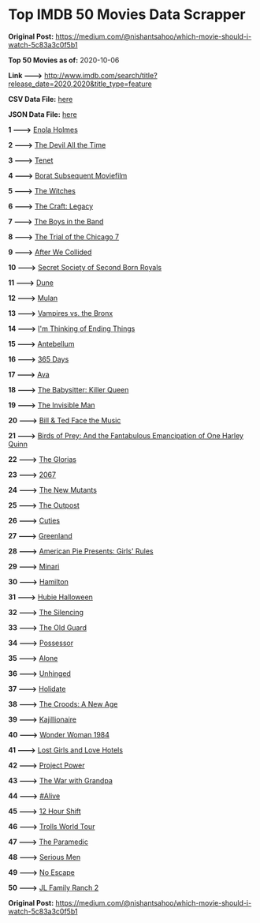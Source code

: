 # Top IMDB 50 Movies Data Scrapper

**Original Post:** https://medium.com/@nishantsahoo/which-movie-should-i-watch-5c83a3c0f5b1

**Top 50 Movies as of:** 2020-10-06

**Link --->** http://www.imdb.com/search/title?release_date=2020,2020&title_type=feature

**CSV Data File:** [here](/Data/data.csv)

**JSON Data File:** [here](/Data/data.json)

**1 --->** [Enola Holmes](https://www.imdb.com/title/tt7846844/?ref_=adv_li_tt)

**2 --->** [The Devil All the Time](https://www.imdb.com/title/tt7395114/?ref_=adv_li_tt)

**3 --->** [Tenet](https://www.imdb.com/title/tt6723592/?ref_=adv_li_tt)

**4 --->** [Borat Subsequent Moviefilm](https://www.imdb.com/title/tt13143964/?ref_=adv_li_tt)

**5 --->** [The Witches](https://www.imdb.com/title/tt0805647/?ref_=adv_li_tt)

**6 --->** [The Craft: Legacy](https://www.imdb.com/title/tt4685762/?ref_=adv_li_tt)

**7 --->** [The Boys in the Band](https://www.imdb.com/title/tt10199914/?ref_=adv_li_tt)

**8 --->** [The Trial of the Chicago 7](https://www.imdb.com/title/tt1070874/?ref_=adv_li_tt)

**9 --->** [After We Collided](https://www.imdb.com/title/tt10362466/?ref_=adv_li_tt)

**10 --->** [Secret Society of Second Born Royals](https://www.imdb.com/title/tt10324122/?ref_=adv_li_tt)

**11 --->** [Dune](https://www.imdb.com/title/tt1160419/?ref_=adv_li_tt)

**12 --->** [Mulan](https://www.imdb.com/title/tt4566758/?ref_=adv_li_tt)

**13 --->** [Vampires vs. the Bronx](https://www.imdb.com/title/tt8976576/?ref_=adv_li_tt)

**14 --->** [I'm Thinking of Ending Things](https://www.imdb.com/title/tt7939766/?ref_=adv_li_tt)

**15 --->** [Antebellum](https://www.imdb.com/title/tt10065694/?ref_=adv_li_tt)

**16 --->** [365 Days](https://www.imdb.com/title/tt10886166/?ref_=adv_li_tt)

**17 --->** [Ava](https://www.imdb.com/title/tt8784956/?ref_=adv_li_tt)

**18 --->** [The Babysitter: Killer Queen](https://www.imdb.com/title/tt11024272/?ref_=adv_li_tt)

**19 --->** [The Invisible Man](https://www.imdb.com/title/tt1051906/?ref_=adv_li_tt)

**20 --->** [Bill & Ted Face the Music](https://www.imdb.com/title/tt1086064/?ref_=adv_li_tt)

**21 --->** [Birds of Prey: And the Fantabulous Emancipation of One Harley Quinn](https://www.imdb.com/title/tt7713068/?ref_=adv_li_tt)

**22 --->** [The Glorias](https://www.imdb.com/title/tt7435316/?ref_=adv_li_tt)

**23 --->** [2067](https://www.imdb.com/title/tt1918734/?ref_=adv_li_tt)

**24 --->** [The New Mutants](https://www.imdb.com/title/tt4682266/?ref_=adv_li_tt)

**25 --->** [The Outpost](https://www.imdb.com/title/tt3833480/?ref_=adv_li_tt)

**26 --->** [Cuties](https://www.imdb.com/title/tt9196192/?ref_=adv_li_tt)

**27 --->** [Greenland](https://www.imdb.com/title/tt7737786/?ref_=adv_li_tt)

**28 --->** [American Pie Presents: Girls' Rules](https://www.imdb.com/title/tt11771594/?ref_=adv_li_tt)

**29 --->** [Minari](https://www.imdb.com/title/tt10633456/?ref_=adv_li_tt)

**30 --->** [Hamilton](https://www.imdb.com/title/tt8503618/?ref_=adv_li_tt)

**31 --->** [Hubie Halloween](https://www.imdb.com/title/tt10682266/?ref_=adv_li_tt)

**32 --->** [The Silencing](https://www.imdb.com/title/tt7149730/?ref_=adv_li_tt)

**33 --->** [The Old Guard](https://www.imdb.com/title/tt7556122/?ref_=adv_li_tt)

**34 --->** [Possessor](https://www.imdb.com/title/tt5918982/?ref_=adv_li_tt)

**35 --->** [Alone](https://www.imdb.com/title/tt7711170/?ref_=adv_li_tt)

**36 --->** [Unhinged](https://www.imdb.com/title/tt10059518/?ref_=adv_li_tt)

**37 --->** [Holidate](https://www.imdb.com/title/tt9866072/?ref_=adv_li_tt)

**38 --->** [The Croods: A New Age](https://www.imdb.com/title/tt2850386/?ref_=adv_li_tt)

**39 --->** [Kajillionaire](https://www.imdb.com/title/tt8143990/?ref_=adv_li_tt)

**40 --->** [Wonder Woman 1984](https://www.imdb.com/title/tt7126948/?ref_=adv_li_tt)

**41 --->** [Lost Girls and Love Hotels](https://www.imdb.com/title/tt0920462/?ref_=adv_li_tt)

**42 --->** [Project Power](https://www.imdb.com/title/tt7550000/?ref_=adv_li_tt)

**43 --->** [The War with Grandpa](https://www.imdb.com/title/tt4532038/?ref_=adv_li_tt)

**44 --->** [#Alive](https://www.imdb.com/title/tt10620868/?ref_=adv_li_tt)

**45 --->** [12 Hour Shift](https://www.imdb.com/title/tt10309552/?ref_=adv_li_tt)

**46 --->** [Trolls World Tour](https://www.imdb.com/title/tt6587640/?ref_=adv_li_tt)

**47 --->** [The Paramedic](https://www.imdb.com/title/tt11127690/?ref_=adv_li_tt)

**48 --->** [Serious Men](https://www.imdb.com/title/tt10230414/?ref_=adv_li_tt)

**49 --->** [No Escape](https://www.imdb.com/title/tt8160834/?ref_=adv_li_tt)

**50 --->** [JL Family Ranch 2](https://www.imdb.com/title/tt10302982/?ref_=adv_li_tt)

**Original Post:** https://medium.com/@nishantsahoo/which-movie-should-i-watch-5c83a3c0f5b1
